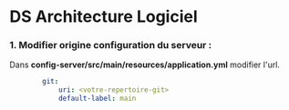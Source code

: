 # DS Architecture Logiciel

### 1. Modifier origine configuration du serveur :
Dans **config-server/src/main/resources/application.yml** modifier l'url.
```yml
        git:
            uri: <votre-repertoire-git>
            default-label: main
```